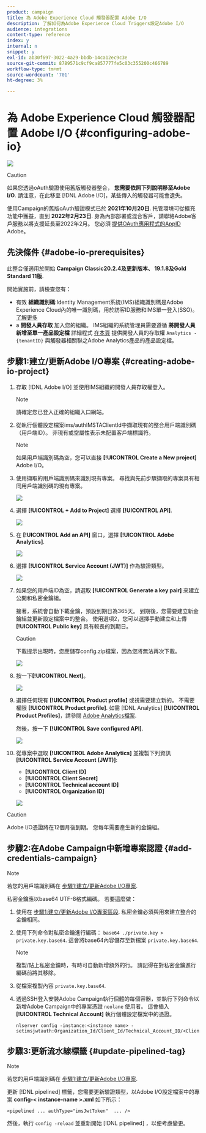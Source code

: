 ```yaml
---
product: campaign
title: 為 Adobe Experience Cloud 觸發器配置 Adobe I/O
description: 了解如何為Adobe Experience Cloud Triggers設定Adobe I/O
audience: integrations
content-type: reference
index: y
internal: n
snippet: y
exl-id: ab30f697-3022-4a29-bbdb-14ca12ec9c3e
source-git-commit: 8789571c9cf9ca857777fe5c03c355200c466789
workflow-type: tm+mt
source-wordcount: '701'
ht-degree: 3%

---
```


# 為 Adobe Experience Cloud 觸發器配置 Adobe I/O {#configuring-adobe-io}

![](../../assets/v7-only.svg)

>[!CAUTION]
>
>如果您透過oAuth驗證使用舊版觸發器整合， **您需要依照下列說明移至Adobe I/O**.
>請注意，在此移至 [!DNL Adobe I/O]，某些傳入的觸發器可能會遺失。
>
>使用Campaign的舊版oAuth驗證模式已於 **2021年10月20日**. 托管環境可從擴充功能中獲益，直到  **2022年2月23日**. 身為內部部署或混合客戶，請聯絡Adobe客戶服務以將支援延長至2022年2月。 您必須 [提供OAuth應用程式的AppID](../../integrations/using/configuring-pipeline.md?lang=en#step-optional) Adobe。

## 先決條件 {#adobe-io-prerequisites}

此整合僅適用於開始 **Campaign Classic20.2.4及更新版本、 19.1.8及Gold Standard 11版**.

開始實施前，請檢查您有：

* 有效 **組織識別碼**:Identity Management系統(IMS)組織識別碼是Adobe Experience Cloud內的唯一識別碼，用於訪客ID服務和IMS單一登入(SSO)。 [了解更多](https://experienceleague.adobe.com/docs/core-services/interface/manage-users-and-products/organizations.html)
* a **開發人員存取** 加入您的組織。 IMS組織的系統管理員需要遵循 **將開發人員新增至單一產品設定檔** 詳細程式 [在本頁](https://helpx.adobe.com/enterprise/admin-guide.html/enterprise/using/manage-developers.ug.html) 提供開發人員的存取權 `Analytics - {tenantID}` 與觸發器相關聯之Adobe Analytics產品的產品設定檔。

## 步驟1:建立/更新Adobe I/O專案 {#creating-adobe-io-project}

1. 存取 [!DNL Adobe I/O] 並使用IMS組織的開發人員存取權登入。

   >[!NOTE]
   >
   > 請確定您已登入正確的組織入口網站。

1. 從執行個體設定檔案ims/authIMSTAClientId中擷取現有的整合用戶端識別碼（用戶端ID）。 非現有或空屬性表示未配置客戶端標識符。

   >[!NOTE]
   >
   >如果用戶端識別碼為空，您可以直接 **[!UICONTROL Create a New project]** Adobe I/O。

1. 使用擷取的用戶端識別碼來識別現有專案。 尋找與先前步驟擷取的專案具有相同用戶端識別碼的現有專案。

   ![](assets/do-not-localize/adobe_io_8.png)

1. 選擇 **[!UICONTROL + Add to Project]** 選擇 **[!UICONTROL API]**.

   ![](assets/do-not-localize/adobe_io_1.png)

1. 在 **[!UICONTROL Add an API]** 窗口，選擇 **[!UICONTROL Adobe Analytics]**.

   ![](assets/do-not-localize/adobe_io_2.png)

1. 選擇 **[!UICONTROL Service Account (JWT)]** 作為驗證類型。

   ![](assets/do-not-localize/adobe_io_3.png)

1. 如果您的用戶端ID為空，請選取 **[!UICONTROL Generate a key pair]** 來建立公開和私密金鑰組。

   接著，系統會自動下載金鑰，預設到期日為365天。 到期後，您需要建立新金鑰組並更新設定檔案中的整合。 使用選項2，您可以選擇手動建立和上傳 **[!UICONTROL Public key]** 具有較長的到期日。

   >[!CAUTION]
   >
   >下載提示出現時，您應儲存config.zip檔案，因為您將無法再次下載。

   ![](assets/do-not-localize/adobe_io_4.png)

1. 按一下&#x200B;**[!UICONTROL Next]**。

   ![](assets/do-not-localize/adobe_io_5.png)

1. 選擇任何現有 **[!UICONTROL Product profile]** 或視需要建立新的。 不需要權限 **[!UICONTROL Product profile]**. 如需 [!DNL Analytics] **[!UICONTROL Product Profiles]**，請參閱 [Adobe Analytics檔案](https://experienceleague.adobe.com/docs/analytics/admin/admin-console/home.html#admin-console).

   然後，按一下 **[!UICONTROL Save configured API]**.

   ![](assets/do-not-localize/adobe_io_6.png)

1. 從專案中選取 **[!UICONTROL Adobe Analytics]** 並複製下列資訊 **[!UICONTROL Service Account (JWT)]**:

   * **[!UICONTROL Client ID]**
   * **[!UICONTROL Client Secret]**
   * **[!UICONTROL Technical account ID]**
   * **[!UICONTROL Organization ID]**

   ![](assets/do-not-localize/adobe_io_7.png)

>[!CAUTION]
>
>Adobe I/O憑證將在12個月後到期。 您每年需要產生新的金鑰組。

## 步驟2:在Adobe Campaign中新增專案認證 {#add-credentials-campaign}

>[!NOTE]
>
>若您的用戶端識別碼在 [步驟1:建立/更新Adobe I/O專案](#creating-adobe-io-project).

私密金鑰應以base64 UTF-8格式編碼。 若要這麼做：

1. 使用在 [步驟1:建立/更新Adobe I/O專案區段](#creating-adobe-io-project). 私密金鑰必須與用來建立整合的金鑰相同。

1. 使用下列命令對私密金鑰進行編碼： `base64 ./private.key > private.key.base64`. 這會將base64內容儲存至新檔案 `private.key.base64`.

   >[!NOTE]
   >
   >複製/貼上私密金鑰時，有時可自動新增額外的行。 請記得在對私密金鑰進行編碼前將其移除。

1. 從檔案複製內容 `private.key.base64`.

1. 透過SSH登入安裝Adobe Campaign執行個體的每個容器，並執行下列命令以新增Adobe Campaign中的專案憑證 `neolane` 使用者。 這會插入 **[!UICONTROL Technical Account]** 執行個體設定檔案中的憑證。

   ```
   nlserver config -instance:<instance name> -setimsjwtauth:Organization_Id/Client_Id/Technical_Account_ID/<Client_Secret>/<Base64_encoded_Private_Key>
   ```

## 步驟3:更新流水線標籤 {#update-pipelined-tag}

>[!NOTE]
>
>若您的用戶端識別碼在 [步驟1:建立/更新Adobe I/O專案](#creating-adobe-io-project).

更新 [!DNL pipelined] 標籤，您需要更新驗證類型，以Adobe I/O設定檔案中的專案 **config-&lt; instance-name >.xml** 如下所示：

```
<pipelined ... authType="imsJwtToken"  ... />
```

然後，執行 `config -reload` 並重新開始 [!DNL pipelined] ，以便考慮變更。
